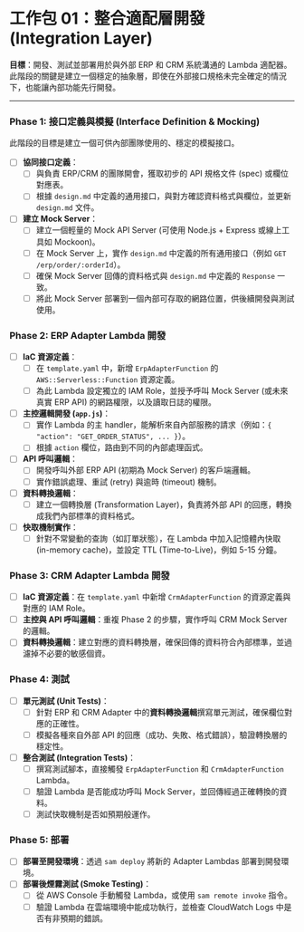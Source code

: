 # 工作包 01：整合適配層開發 (Integration Layer)

**目標**：開發、測試並部署用於與外部 ERP 和 CRM 系統溝通的 Lambda 適配器。此階段的關鍵是建立一個穩定的抽象層，即使在外部接口規格未完全確定的情況下，也能讓內部功能先行開發。

---

### Phase 1: 接口定義與模擬 (Interface Definition & Mocking)

此階段的目標是建立一個可供內部團隊使用的、穩定的模擬接口。

- [ ] **協同接口定義**：
    - [ ] 與負責 ERP/CRM 的團隊開會，獲取初步的 API 規格文件 (spec) 或欄位對應表。
    - [ ] 根據 `design.md` 中定義的通用接口，與對方確認資料格式與欄位，並更新 `design.md` 文件。
- [ ] **建立 Mock Server**：
    - [ ] 建立一個輕量的 Mock API Server (可使用 Node.js + Express 或線上工具如 Mockoon)。
    - [ ] 在 Mock Server 上，實作 `design.md` 中定義的所有通用接口（例如 `GET /erp/order/:orderId`）。
    - [ ] 確保 Mock Server 回傳的資料格式與 `design.md` 中定義的 `Response` 一致。
    - [ ] 將此 Mock Server 部署到一個內部可存取的網路位置，供後續開發與測試使用。

### Phase 2: ERP Adapter Lambda 開發

- [ ] **IaC 資源定義**：
    - [ ] 在 `template.yaml` 中，新增 `ErpAdapterFunction` 的 `AWS::Serverless::Function` 資源定義。
    - [ ] 為此 Lambda 設定獨立的 IAM Role，並授予呼叫 Mock Server (或未來真實 ERP API) 的網路權限，以及讀取日誌的權限。
- [ ] **主控邏輯開發 (`app.js`)**：
    - [ ] 實作 Lambda 的主 handler，能解析來自內部服務的請求（例如：`{ "action": "GET_ORDER_STATUS", ... }`）。
    - [ ] 根據 `action` 欄位，路由到不同的內部處理函式。
- [ ] **API 呼叫邏輯**：
    - [ ] 開發呼叫外部 ERP API (初期為 Mock Server) 的客戶端邏輯。
    - [ ] 實作錯誤處理、重試 (retry) 與逾時 (timeout) 機制。
- [ ] **資料轉換邏輯**：
    - [ ] 建立一個轉換層 (Transformation Layer)，負責將外部 API 的回應，轉換成我們內部標準的資料格式。
- [ ] **快取機制實作**：
    - [ ] 針對不常變動的查詢（如訂單狀態），在 Lambda 中加入記憶體內快取 (in-memory cache)，並設定 TTL (Time-to-Live)，例如 5-15 分鐘。

### Phase 3: CRM Adapter Lambda 開發

- [ ] **IaC 資源定義**：在 `template.yaml` 中新增 `CrmAdapterFunction` 的資源定義與對應的 IAM Role。
- [ ] **主控與 API 呼叫邏輯**：重複 Phase 2 的步驟，實作呼叫 CRM Mock Server 的邏輯。
- [ ] **資料轉換邏輯**：建立對應的資料轉換層，確保回傳的資料符合內部標準，並過濾掉不必要的敏感個資。

### Phase 4: 測試

- [ ] **單元測試 (Unit Tests)**：
    - [ ] 針對 ERP 和 CRM Adapter 中的**資料轉換邏輯**撰寫單元測試，確保欄位對應的正確性。
    - [ ] 模擬各種來自外部 API 的回應（成功、失敗、格式錯誤），驗證轉換層的穩定性。
- [ ] **整合測試 (Integration Tests)**：
    - [ ] 撰寫測試腳本，直接觸發 `ErpAdapterFunction` 和 `CrmAdapterFunction` Lambda。
    - [ ] 驗證 Lambda 是否能成功呼叫 Mock Server，並回傳經過正確轉換的資料。
    - [ ] 測試快取機制是否如預期般運作。

### Phase 5: 部署

- [ ] **部署至開發環境**：透過 `sam deploy` 將新的 Adapter Lambdas 部署到開發環境。
- [ ] **部署後煙霧測試 (Smoke Testing)**：
    - [ ] 從 AWS Console 手動觸發 Lambda，或使用 `sam remote invoke` 指令。
    - [ ] 驗證 Lambda 在雲端環境中能成功執行，並檢查 CloudWatch Logs 中是否有非預期的錯誤。
